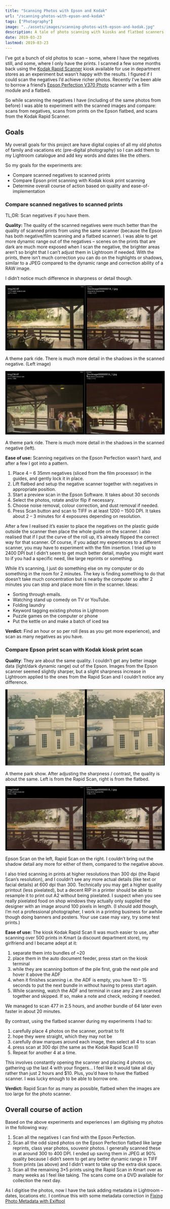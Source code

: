 ```yaml
---
title: "Scanning Photos with Epson and Kodak"
url: "/scanning-photos-with-epson-and-kodak"
tags: ["Photography"]
image: "../assets/images/scanning-photos-with-epson-and-kodak.jpg"
description: A tale of photo scanning with kiosks and flatbed scanners to digitize old family photos.
date: 2019-03-23
lastmod: 2019-03-23
---
```


I’ve got a bunch of old photos to scan – some, where I have the negatives still, and some, where I only have the prints. I scanned a few some months back using the [Kodak Rapid Scanner](http://pfsny.com/M/Kodak/Kodak-Kiosks/Kodak-Rapid-Scanner_.html) kiosk available for use in department stores as an experiment but wasn’t happy with the results. I figured if I could scan the negatives I’d achieve richer photos. Recently I’ve been able to borrow a friend’s [Epson Perfection V370 Photo](https://www.epson.com.au/products/scanner/perfectionv370photo.asp) scanner with a film module and a flatbed.

So while scanning the negatives I have (including of the same photos from before) I was able to experiment with the scanned images and compare: scans from negatives, scans from prints on the Epson flatbed, and scans from the Kodak Rapid Scanner.

Goals
-----

My overall goals for this project are have digital copies of all my old photos of family and vacations etc (pre-digital photography) so I can add them to my Lightroom catalogue and add key words and dates like the others.

So my goals for the experiments are:

*   Compare scanned negatives to scanned prints
*   Compare Epson print scanning with Kodak kiosk print scanning
*   Determine overall course of action based on quality and ease-of-implementation

### Compare scanned negatives to scanned prints

TL;DR: Scan negatives if you have them.

**Quality:** The quality of the scanned negatives were much better than the quality of scanned prints from using the same scanner (because the Epson has both negative/film scanning and a flatbed scanner). I was able to get more dynamic range out of the negatives – scenes on the prints that are dark are much more exposed when I scan the negative, the brighter areas aren’t so bright that I can’t adjust them in Lightroom if needed. With the prints, there isn’t much correction you can do on the highlights or shadows, similar to a JPEG compared to the dynamic range and correction ability of a RAW image.

I didn’t notice much difference in sharpness or detail though.

![A theme park ride. There is much more detail in the shadows in the scanned image.](../assets/images/MW-Negative-Kiosk-Post-Edit-1024x416.jpg)

A theme park ride. There is much more detail in the shadows in the scanned negative. (Left image)

![A theme park ride. There is much more detail in the shadows in the scanned image.](../assets/images/MW2-Negative-Kiosk-Post-Edit-1024x407.jpg)

A theme park ride. There is much more detail in the shadows in the scanned negative (left).

**Ease of use:** Scanning negatives on the Epson Perfection wasn’t hard, and after a few I got into a pattern.

1.  Place 4 – 6 35mm negatives (sliced from the film processor) in the guides, and gently lock it in place.
2.  Lift flatbed and setup the negative scanner together with negatives in appropriate position.
3.  Start a preview scan in the Epson Software. It takes about 30 seconds
4.  Select the photos, rotate and/or flip if necessary.
5.  Choose noise removal, colour correction, and dust removal if needed.
6.  Press Scan button and scan to TIFF in at least 1200 – 1500 DPI. It takes about 2 – 3 minutes for 4 exposures depending on resolution.

After a few I realised it’s easier to place the negatives on the plastic guide outside the scanner then place the whole guide on the scanner. I also realised that if I put the curve of the roll up, it’s already flipped the correct way for that scanner. Of course, if you adapt my experiences to a different scanner, you may have to experiment with the film insertion. I tried up to 2400 DPI but I didn’t seem to get much better detail, maybe you might want to if you had a specific need, like large reprints or something.

While it’s scanning, I just do something else on my computer or do something in the room for 2 minutes. The key is finding something to do that doesn’t take much concentration but is nearby the computer so after 2 minutes you can stop and place more film in the scanner. Ideas:

*   Sorting through emails.
*   Watching stand up comedy on TV or YouTube.
*   Folding laundry
*   Keyword tagging existing photos in Lightroom
*   Puzzle games on the computer or phone
*   Put the kettle on and make a batch of iced tea

**Verdict:** Find an hour or so per roll (less as you get more experience), and scan as many negatives as you have.

### Compare Epson print scan with Kodak kiosk print scan

**Quality**: They are about the same quality. I couldn’t get any better image data (light/dark dynamic range) out of the Epson. Images from the Epson scanner seemed slightly sharper, but a slight sharpness increase in Lightroom applied to the ones from the Rapid Scan and I couldn’t notice any difference.

![A theme park show. After adjusting the sharpness / contrast, the quality is about the same.](../assets/images/MW1-Flatbed-Kiosk-Post-Edit-1024x486.jpg)

A theme park show. After adjusting the sharpness / contrast, the quality is about the same. Left is from the Rapid Scan, right is from the flatbed.

![The comparison of the Kodak Rapid Scan and Epson Perfection scans after editing. On both, I can't bring out any more detail in the shadows.](../assets/images/MW-Flatbed-Kiosk-Post-Edit-1024x413.jpg)

Epson Scan on the left, Rapid Scan on the right. I couldn’t bring out the shadow detail any more for either of them, compared to the negative above.

I also tried scanning in prints at higher resolutions than 300 dpi (the Rapid Scan’s resolution), and I couldn’t see any more actual details (like text or facial details) at 600 dpi than 300. Technically you may get a higher quality printout (less pixelated), but a decent RIP in a printer should be able to resample it to print out A2 without being pixelated. I suspect when you see really pixelated food on shop windows they actually only supplied the designer with an image around 100 pixels in length. (I should add though, I’m not a professional photographer, I work in a printing business for awhile though doing banners and posters. Your use case may vary, try some test prints.)

**Ease of use:** The kiosk Kodak Rapid Scan II was much easier to use, after scanning over 500 prints in Kmart (a discount department store), my girlfriend and I became adept at it:

1.  separate them into bundles of ~20
2.  place them in the auto document feeder, press start on the kiosk terminal
3.  while they are scanning bottom of the pile first, grab the next pile and hover it above the ADF
4.  when it finishes scanning i.e. the ADF is empty, you have 10 – 15 seconds to put the next bundle in without having to press start again.
5.  While scanning, watch the ADF and terminal in case any 2 are scanned together and skipped. If so, make a note and check, redoing if needed.

We managed to scan 477 in 2.5 hours, and another bundle of 64 later even faster in about 20 minutes.

By contrast, using the flatbed scanner during my experiments I had to:

1.  carefully place 4 photos on the scanner, portrait to fit
2.  hope they were straight, which they may not be
3.  carefully draw marques around each image, then select all 4 to scan
4.  press scan at 300 dpi (the same as the Kodak Rapid Scan II)
5.  Repeat for another 4 at a time.

This involves constantly opening the scanner and placing 4 photos on, gathering up the last 4 with your fingers… I feel like it would take all day rather than just 2 hours and $10. Plus, you’d have to have the flatbed scanner. I was lucky enough to be able to borrow one.

**Verdict:** Rapid Scan for as many as possible, flatbed when the images are too large for the photo scanner.

Overall course of action
------------------------

Based on the above experiments and experiences I am digitising my photos in the following way:

1.  Scan all the negatives I can find with the Epson Perfection.
2.  Scan all the odd sized photos on the Epson Perfection flatbed like large reprints, class year photos, souvenir photos. I generally scanned these in at around 300 to 400 DPI. I ended up saving them in JPEG at 90% quality because I didn’t seem to get any better dynamic range in TIFF from prints (as above) and I didn’t want to take up the extra disk space.
3.  Scan all the remaining 3×5 prints using the Rapid Scan in Kmart over as many weeks as I feel like taking. The scans come on a DVD available for collection the next day.

As I digitise the photos, now I have the task adding metadata in Lightroom – dates, locations etc. I continue this with some metadata correction in [Fixing Photo Metadata with Exiftool](/fixing-photos-metadata-with-exiftool)
